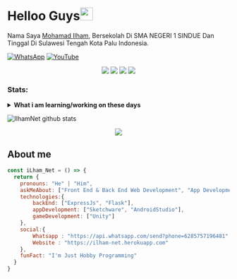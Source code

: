 # Helloo Guys<img src="https://github.com/TheDudeThatCode/TheDudeThatCode/blob/master/Assets/Hi.gif" width="29px">
Nama Saya [Mohamad Ilham](https://github.com/jenralsvg), Bersekolah Di SMA NEGERI 1 SINDUE Dan Tinggal Di Sulawesi Tengah Kota Palu Indonesia.

[![WhatsApp](https://img.icons8.com/fluent/40/000000/whatsapp.png)](https://api.whatsapp.com/send?phone=6285757196481&text=Assalamualaikum+Save+Nomorku)
 [![YouTube](https://img.icons8.com/fluent/40/000000/youtube-play.png)](https://youtube.com/channel/UCF-nPvtUosWxilJksQXJJ5g)
</P>

<p align="center">
  <img src="https://img.shields.io/badge/-JavaScript-black?style=flat-square&logo=javascript" />
  <img src="https://img.shields.io/badge/-Node.js-black?style=flat-square&logo=Node.js" />
  <img src="https://img.shields.io/badge/-HTML5-black?style=flat-square&logo=html5&logoColor=e34f26" />
  <img src="https://img.shields.io/badge/-CSS3-black?style=flat-square&logo=css3&logoColor=1572b6" />
</p>

### Stats:
<details>
 <summary><strong>What i am learning/working on these days</strong></summary>
    - 🔭 I’m currently working on ... </br>
    - 🌱 I’m currently learning SwiftUI and UIKit </br>
    - 👯 I’m looking to collaborate on ... </br>
    - 🤔 I’m looking for help with ... </br>
    - 💬 Ask me about anything.</br>
    - 📫 How to reach me: <a href="suksesbismillah457@gmail.com">Email me!</a>  </br>
    - 😄 Pronouns: He/Him </br>
    - ⚡ Fun fact: ... </br>
</details>
<p>

![IlhamNet github stats](https://github-readme-stats.vercel.app/api?username=jenralsvg&show_icons=true&theme=tokyonight)

<p align="center">
  <a href="https://github.com/jenralsvg"><img src="https://github-readme-stats.vercel.app/api/top-langs?username=ilhamnet&bg_color=30,e96443,904e95&title_color=fff&text_color=fff&hide_border=true&show_icons=true&layout=compact" /></a>
</p>

## About me
```js
const iLham_Net = () => {
  return {
    pronouns: "He" | "Him",
    askMeAbout: ["Front End & Back End Web Development", "App Development"],
    technologies:{
        backEnd: ["ExpressJs", "Flask"],
        appDevelopment: ["Sketchware", "AndroidStudio"],
        gameDevelopment: ["Unity"]
    },
    social:{
        Whatsapp : "https://api.whatsapp.com/send?phone=6285757196481",
        Website : "https://ilham-net.herokuapp.com"
    },
    funFact: "I'm Just Hobby Programming"
  }
}
```
